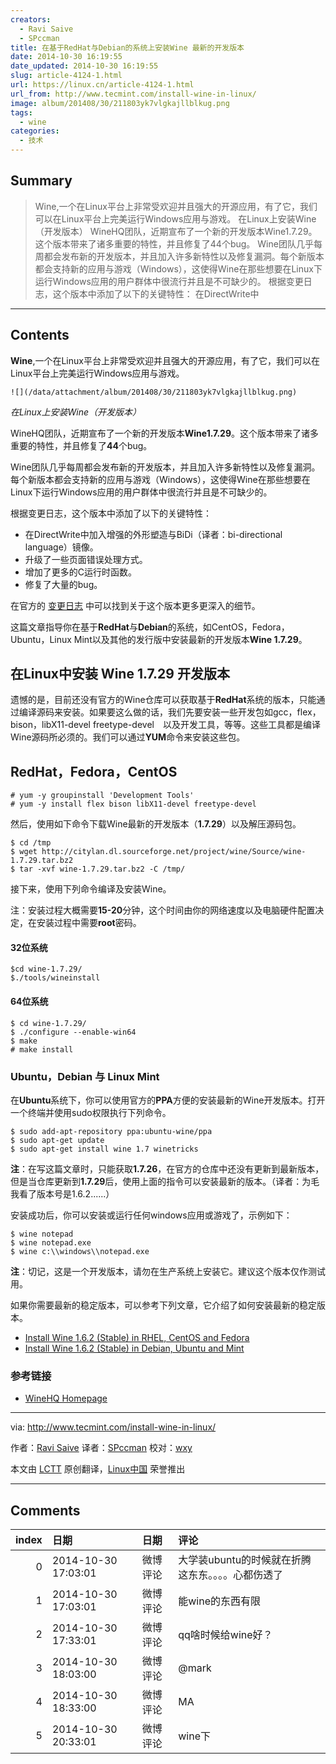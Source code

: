 ```yaml
---
creators:
  - Ravi Saive
  - SPccman
title: 在基于RedHat与Debian的系统上安装Wine 最新的开发版本
date: 2014-10-30 16:19:55
date_updated: 2014-10-30 16:19:55
slug: article-4124-1.html
url: https://linux.cn/article-4124-1.html
url_from: http://www.tecmint.com/install-wine-in-linux/
image: album/201408/30/211803yk7vlgkajllblkug.png
tags:
  - wine
categories:
  - 技术
---
```


## Summary

> Wine,一个在Linux平台上非常受欢迎并且强大的开源应用，有了它，我们可以在Linux平台上完美运行Windows应用与游戏。  在Linux上安装Wine（开发版本） WineHQ团队，近期宣布了一个新的开发版本Wine1.7.29。这个版本带来了诸多重要的特性，并且修复了44个bug。 Wine团队几乎每周都会发布新的开发版本，并且加入许多新特性以及修复漏洞。每个新版本都会支持新的应用与游戏（Windows），这使得Wine在那些想要在Linux下运行Windows应用的用户群体中很流行并且是不可缺少的。 根据变更日志，这个版本中添加了以下的关键特性：  在DirectWrite中

***

<!-- more -->

## Contents

**Wine**,一个在Linux平台上非常受欢迎并且强大的开源应用，有了它，我们可以在Linux平台上完美运行Windows应用与游戏。

`![](/data/attachment/album/201408/30/211803yk7vlgkajllblkug.png)`

*在Linux上安装Wine（开发版本）*

WineHQ团队，近期宣布了一个新的开发版本**Wine1.7.29**。这个版本带来了诸多重要的特性，并且修复了**44**个bug。

Wine团队几乎每周都会发布新的开发版本，并且加入许多新特性以及修复漏洞。每个新版本都会支持新的应用与游戏（Windows），这使得Wine在那些想要在Linux下运行Windows应用的用户群体中很流行并且是不可缺少的。

根据变更日志，这个版本中添加了以下的关键特性：

* 在DirectWrite中加入增强的外形塑造与BiDi（译者：bi-directional language）镜像。
* 升级了一些页面错误处理方式。
* 增加了更多的C运行时函数。
* 修复了大量的bug。

在官方的 [变更日志](http://www.winehq.org/announce/1.7.29) 中可以找到关于这个版本更多更深入的细节。

这篇文章指导你在基于**RedHat**与**Debian**的系统，如CentOS，Fedora，Ubuntu，Linux Mint以及其他的发行版中安装最新的开发版本**Wine 1.7.29**。

在Linux中安装 Wine 1.7.29 开发版本
--------------------------

遗憾的是，目前还没有官方的Wine仓库可以获取基于**RedHat**系统的版本，只能通过编译源码来安装。如果要这么做的话，我们先要安装一些开发包如gcc，flex，bison，libX11-devel freetype-devel　以及开发工具，等等。这些工具都是编译Wine源码所必须的。我们可以通过**YUM**命令来安装这些包。

RedHat，Fedora，CentOS
--------------------

```shell
# yum -y groupinstall 'Development Tools'
# yum -y install flex bison libX11-devel freetype-devel
```

然后，使用如下命令下载Wine最新的开发版本（**1.7.29**）以及解压源码包。

```shell
$ cd /tmp
$ wget http://citylan.dl.sourceforge.net/project/wine/Source/wine-1.7.29.tar.bz2
$ tar -xvf wine-1.7.29.tar.bz2 -C /tmp/
```

接下来，使用下列命令编译及安装Wine。

注：安装过程大概需要**15-20**分钟，这个时间由你的网络速度以及电脑硬件配置决定，在安装过程中需要**root**密码。

#### 32位系统

```shell
$cd wine-1.7.29/
$./tools/wineinstall
```

#### 64位系统

```shell
$ cd wine-1.7.29/
$ ./configure --enable-win64
$ make
# make install
```

### Ubuntu，Debian 与 Linux Mint

在**Ubuntu**系统下，你可以使用官方的**PPA**方便的安装最新的Wine开发版本。打开一个终端并使用sudo权限执行下列命令。

```shell
$ sudo add-apt-repository ppa:ubuntu-wine/ppa 
$ sudo apt-get update
$ sudo apt-get install wine 1.7 winetricks
```

**注**：在写这篇文章时，只能获取**1.7.26**，在官方的仓库中还没有更新到最新版本，但是当仓库更新到**1.7.29**后，使用上面的指令可以安装最新的版本。（译者：为毛我看了版本号是1.6.2......）

安装成功后，你可以安装或运行任何windows应用或游戏了，示例如下：

```shell
$ wine notepad
$ wine notepad.exe 
$ wine c:\\windows\\notepad.exe
```

**注**：切记，这是一个开发版本，请勿在生产系统上安装它。建议这个版本仅作测试用。

如果你需要最新的稳定版本，可以参考下列文章，它介绍了如何安装最新的稳定版本。

* [Install Wine 1.6.2 (Stable) in RHEL, CentOS and Fedora](http://www.tecmint.com/install-wine-in-rhel-centos-and-fedora/)
* [Install Wine 1.6.2 (Stable) in Debian, Ubuntu and Mint](http://www.tecmint.com/install-wine-on-ubuntu-and-linux-mint/)

### 参考链接

* [WineHQ Homepage](http://www.winehq.org/)

---

via: <http://www.tecmint.com/install-wine-in-linux/>

作者：[Ravi Saive](http://www.tecmint.com/author/admin/) 译者：[SPccman](https://github.com/SPccman) 校对：[wxy](https://github.com/wxy)

本文由 [LCTT](https://github.com/LCTT/TranslateProject) 原创翻译，[Linux中国](https://linux.cn/) 荣誉推出

***

## Comments

|   index | 日期                | 日期     | 评论                                               |
|--------:|:--------------------|:---------|:---------------------------------------------------|
|       0 | 2014-10-30 17:03:01 | 微博评论 | 大学装ubuntu的时候就在折腾这东东。。。。心都伤透了 |
|       1 | 2014-10-30 17:03:01 | 微博评论 | 能wine的东西有限                                   |
|       2 | 2014-10-30 17:33:01 | 微博评论 | qq啥时候给wine好？                                 |
|       3 | 2014-10-30 18:03:00 | 微博评论 | @mark                                              |
|       4 | 2014-10-30 18:33:00 | 微博评论 | MA                                                 |
|       5 | 2014-10-30 20:33:01 | 微博评论 | wine下                                             |
